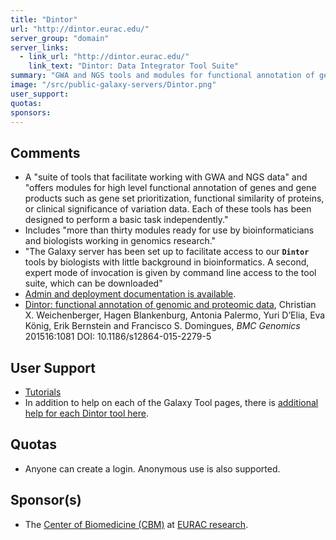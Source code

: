```yaml
---
title: "Dintor"
url: "http://dintor.eurac.edu/"
server_group: "domain"
server_links: 
  - link_url: "http://dintor.eurac.edu/"
    link_text: "Dintor: Data Integrator Tool Suite"
summary: "GWA and NGS tools and modules for functional annotation of genes and gene products "
image: "/src/public-galaxy-servers/Dintor.png"
user_support: 
quotas: 
sponsors: 
---
```


## Comments

* A "suite of tools that facilitate working with GWA and NGS data" and "offers modules for high level functional annotation of genes and gene products such as gene set prioritization, functional similarity of proteins, or clinical significance of variation data. Each of these tools has been designed to perform a basic task independently."
* Includes "more than thirty modules ready for use by bioinformaticians and biologists working in genomics research."
* "The Galaxy server has been set up to facilitate access to our **`Dintor`** tools by biologists with little background in bioinformatics. A second, expert mode of invocation is given by command line access to the tool suite, which can be downloaded"
* [Admin and deployment documentation is available](http://dintor.eurac.edu/doc/doc/index.html).
* [Dintor: functional annotation of genomic and proteomic data](http://bit.ly/1OzzTvY), Christian X. Weichenberger, Hagen Blankenburg, Antonia Palermo, Yuri D’Elia, Eva König, Erik Bernstein and Francisco S. Domingues, *BMC Genomics* 201516:1081 DOI: 10.1186/s12864-015-2279-5

## User Support

* [Tutorials](http://dintor.eurac.edu/static/tutorial.html)
* In addition to help on each of the Galaxy Tool pages, there is [additional help for each Dintor tool here](http://dintor.eurac.edu/doc/doc/tools.html).

## Quotas

* Anyone can create a login. Anonymous use is also supported.

## Sponsor(s)

* The [Center of Biomedicine (CBM)](http://www.eurac.edu/en/research/health/biomed/Pages) at [EURAC research](http://www.eurac.edu/).
